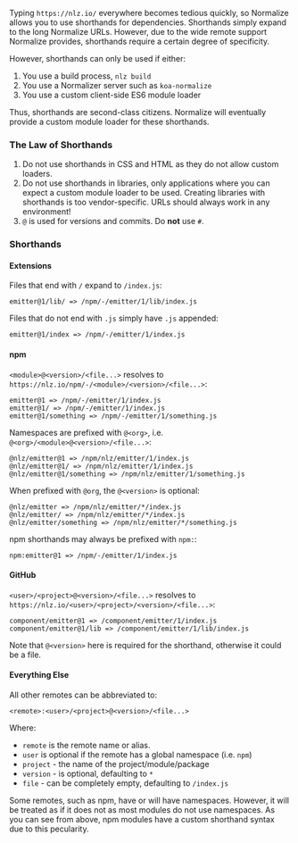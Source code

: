 
Typing `https://nlz.io/` everywhere becomes tedious quickly,
so Normalize allows you to use shorthands for dependencies.
Shorthands simply expand to the long Normalize URLs.
However, due to the wide remote support Normalize provides,
shorthands require a certain degree of specificity.

However, shorthands can only be used if either:

1. You use a build process, `nlz build`
2. You use a Normalizer server such as `koa-normalize`
3. You use a custom client-side ES6 module loader

Thus, shorthands are second-class citizens.
Normalize will eventually provide a custom module loader for these shorthands.

### The Law of Shorthands

1. Do not use shorthands in CSS and HTML as they do not allow custom loaders.
2. Do not use shorthands in libraries,
  only applications where you can expect a custom module loader to be used.
  Creating libraries with shorthands is too vendor-specific.
  URLs should always work in any environment!
3. `@` is used for versions and commits. Do __not__ use `#`.

### Shorthands

#### Extensions

Files that end with `/` expand to `/index.js`:

```
emitter@1/lib/ => /npm/-/emitter/1/lib/index.js
```

Files that do not end with `.js` simply have `.js` appended:

```
emitter@1/index => /npm/-/emitter/1/index.js
```

#### npm

`<module>@<version>/<file...>` resolves to `https://nlz.io/npm/-/<module>/<version>/<file...>`:

```
emitter@1 => /npm/-/emitter/1/index.js
emitter@1/ => /npm/-/emitter/1/index.js
emitter@1/something => /npm/-/emitter/1/something.js
```

Namespaces are prefixed with `@<org>`,
i.e. `@<org>/<module>@<version>/<file...>`:

```
@nlz/emitter@1 => /npm/nlz/emitter/1/index.js
@nlz/emitter@1/ => /npm/nlz/emitter/1/index.js
@nlz/emitter@1/something => /npm/nlz/emitter/1/something.js
```

When prefixed with `@org`, the `@<version>` is optional:

```
@nlz/emitter => /npm/nlz/emitter/*/index.js
@nlz/emitter/ => /npm/nlz/emitter/*/index.js
@nlz/emitter/something => /npm/nlz/emitter/*/something.js
```

npm shorthands may always be prefixed with `npm:`:

```
npm:emitter@1 => /npm/-/emitter/1/index.js
```

#### GitHub

`<user>/<project>@<version>/<file...>` resolves to `https://nlz.io/<user>/<project>/<version>/<file...>`:

```
component/emitter@1 => /component/emitter/1/index.js
component/emitter@1/lib => /component/emitter/1/lib/index.js
```

Note that `@<version>` here is required for the shorthand,
otherwise it could be a file.

#### Everything Else

All other remotes can be abbreviated to:

```
<remote>:<user>/<project>@<version>/<file...>
```

Where:

- `remote` is the remote name or alias.
- `user` is optional if the remote has a global namespace (i.e. `npm`)
- `project` - the name of the project/module/package
- `version` - is optional, defaulting to `*`
- `file` - can be completely empty, defaulting to `/index.js`

Some remotes, such as npm, have or will have namespaces.
However, it will be treated as if it does not as most modules do not use namespaces.
As you can see from above, npm modules have a custom shorthand syntax due to this pecularity.
